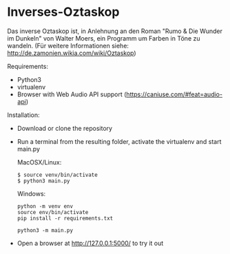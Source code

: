 # Inverses-Oztaskop

Das inverse Oztaskop ist, in Anlehnung an den Roman "Rumo & Die Wunder im Dunkeln" von Walter Moers, 
ein Programm um Farben in Töne zu wandeln.
(Für weitere Informationen siehe: http://de.zamonien.wikia.com/wiki/Oztaskop)

Requirements:
- Python3
- virtualenv
- Browser with Web Audio API support (https://caniuse.com/#feat=audio-api)

Installation:
- Download or clone the repository
- Run a terminal from the resulting folder, activate the virtualenv and start main.py

  MacOSX/Linux:
  ```
  $ source venv/bin/activate
  $ python3 main.py
  ```

  Windows:
  ```
  python -m venv env 
  source env/bin/activate 
  pip install -r requirements.txt

  python3 -m main.py
  ```
- Open a browser at http://127.0.0.1:5000/ to try it out

